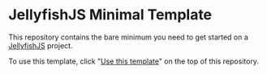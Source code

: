 # JellyfishJS Minimal Template

This repository contains the bare minimum you need
to get started on a
[JellyfishJS](https://www.npmjs.com/package/jellyfish.js)
project.

To use this template, click
"[Use this template](https://github.com/JellyfishJS/template-minimal/generate)"
on the top of this repository.
